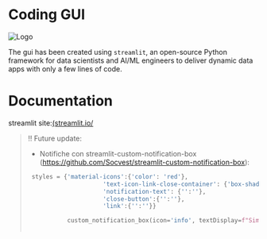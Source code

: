 # Coding GUI
![Logo](https://ericheilman.com/wp-content/uploads/2023/11/streamlit-logo-secondary-colormark-darktext.png?w=1568)

The gui has been created using `streamlit`, an open-source Python framework for data scientists and AI/ML engineers to deliver dynamic data apps with only a few lines of code. 





# Documentation

streamlit site:[(streamlit.io/](https://streamlit.io/)


> ‼️ Future update:
> - Notifiche con streamlit-custom-notification-box (https://github.com/Socvest/streamlit-custom-notification-box): 
>```python
>  styles = {'material-icons':{'color': 'red'},
>                      'text-icon-link-close-container': {'box-shadow': '#3896de 0px 4px'},
>                      'notification-text': {'':''},
>                      'close-button':{'':''},
>                      'link':{'':''}}
>
>            custom_notification_box(icon='info', textDisplay=f"Simulation for {plant["name"]} in site {site["name"]} done", externalLink='more info', url='#', styles=styles, key="foo")
>           

